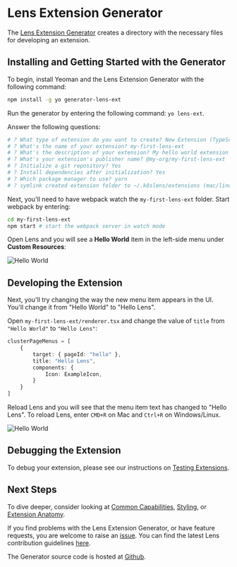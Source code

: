 # Lens Extension Generator

The [Lens Extension Generator](https://github.com/lensapp/generator-lens-ext) creates a directory with the necessary files for developing an extension.

## Installing and Getting Started with the Generator

To begin, install Yeoman and the Lens Extension Generator with the following command:

```bash
npm install -g yo generator-lens-ext
```

Run the generator by entering the following command: `yo lens-ext`.

Answer the following questions:

```bash
# ? What type of extension do you want to create? New Extension (TypeScript)
# ? What's the name of your extension? my-first-lens-ext
# ? What's the description of your extension? My hello world extension
# ? What's your extension's publisher name? @my-org/my-first-lens-ext
# ? Initialize a git repository? Yes
# ? Install dependencies after initialization? Yes
# ? Which package manager to use? yarn
# ? symlink created extension folder to ~/.k8slens/extensions (mac/linux) or :Users\<user>\.k8slens\extensions (windows)? Yes
```

Next, you'll need to have webpack watch the `my-first-lens-ext` folder.
Start webpack by entering:

```bash
cd my-first-lens-ext
npm start # start the webpack server in watch mode
```

Open Lens and you will see a **Hello World** item in the left-side menu under **Custom Resources**:

![Hello World](images/hello-world.png)

## Developing the Extension

Next, you'll try changing the way the new menu item appears in the UI.
You'll change it from "Hello World" to "Hello Lens".

Open `my-first-lens-ext/renderer.tsx` and change the value of `title` from `"Hello World"` to `"Hello Lens"`:

```typescript
clusterPageMenus = [
    {
        target: { pageId: "hello" },
        title: "Hello Lens",
        components: {
            Icon: ExampleIcon,
        }
    }
]
```

Reload Lens and you will see that the menu item text has changed to "Hello Lens".
To reload Lens, enter `CMD+R` on Mac and `Ctrl+R` on Windows/Linux.

![Hello World](images/hello-lens.png)

## Debugging the Extension

To debug your extension, please see our instructions on [Testing Extensions](../testing-and-publishing/testing.md).

## Next Steps

To dive deeper, consider looking at [Common Capabilities](../capabilities/common-capabilities.md), [Styling](../capabilities/styling.md), or [Extension Anatomy](anatomy.md).

If you find problems with the Lens Extension Generator, or have feature requests, you are welcome to raise an [issue](https://github.com/lensapp/generator-lens-ext/issues).
You can find the latest Lens contribution guidelines [here](https://docs.k8slens.dev/latest/contributing).

The Generator source code is hosted at [Github](https://github.com/lensapp/generator-lens-ext).
